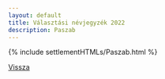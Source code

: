 ```yaml
---
layout: default
title: Választási névjegyzék 2022
description: Paszab
---
```


{% include settlementHTMLs/Paszab.html %}

[Vissza](./)